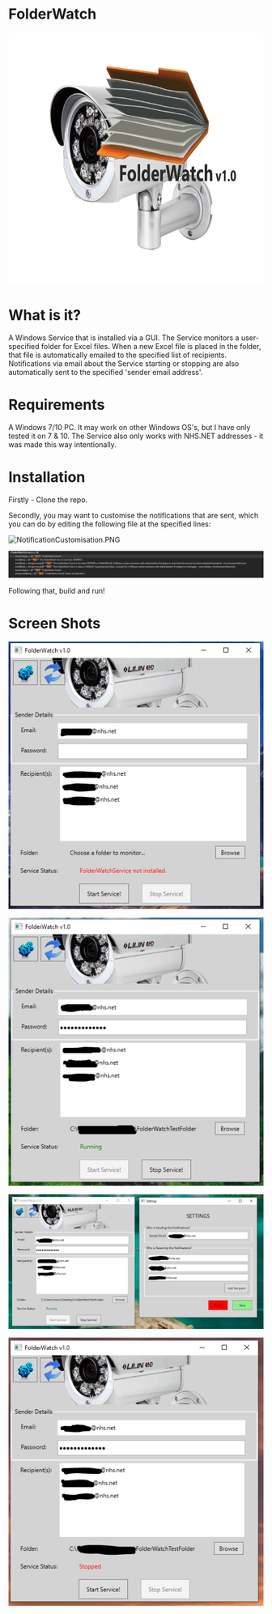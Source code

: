 # FolderWatch
<p align="center">
  <img src="FolderWatchGUI/Images/cctvHeaderImage.png" height="500"/>
</p>

# What is it?
A Windows Service that is installed via a GUI. The Service monitors a user-specified folder for Excel files. When a new Excel file is placed in the folder, that file is automatically emailed to the specified list of recipients. Notifications via email about the Service starting or stopping are also automatically sent to the specified 'sender email address'.

# Requirements
A Windows 7/10 PC. It may work on other Windows OS's, but I have only tested it on 7 & 10. The Service also only works with NHS.NET addresses - it was made this way intentionally. 

# Installation
Firstly - Clone the repo.

Secondly, you may want to customise the notifications that are sent, which you can do by editing the following file at the specified lines:

<div itemprop="text" class="Box-body p-0 blob-wrapper data type-text ">
      <div class="text-center p-3">
          <span class="border-wrap"><img src="/MeetMyCode/FolderWatch/blob/master/FolderWatchGUI/ScreenShots/NotificationCustomisation.PNG?raw=true" alt="NotificationCustomisation.PNG"></span>
      </div>
  </div>


<p align="center">
  <img src="FolderWatchGUI/ScreenShots/NotificationCustomisation.PNG" height="auto"/>
</p>

Following that, build and run!

# Screen Shots
<p align="center">
  <img src="FolderWatchGUI/ScreenShots/ss1.PNG"/>
</p>
<p align="center">
  <img src="FolderWatchGUI/ScreenShots/ss2.PNG"/>
</p>
<p align="center">
  <img src="FolderWatchGUI/ScreenShots/ss3.PNG"/>
</p>
<p align="center">
  <img src="FolderWatchGUI/ScreenShots/ss4.PNG"/>
</p>
